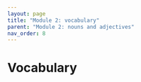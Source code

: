 ```yaml
---
layout: page
title: "Module 2: vocabulary"
parent: "Module 2: nouns and adjectives"
nav_order: 8
---
```


# Vocabulary


